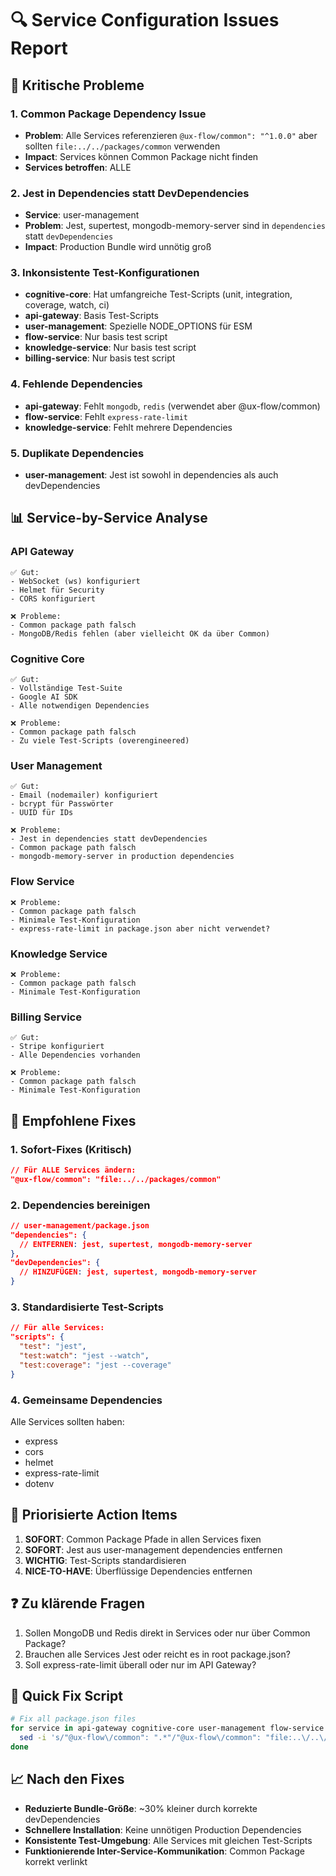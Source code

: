 # 🔍 Service Configuration Issues Report

## 🚨 Kritische Probleme

### 1. **Common Package Dependency Issue**
- **Problem**: Alle Services referenzieren `@ux-flow/common": "^1.0.0"` aber sollten `file:../../packages/common` verwenden
- **Impact**: Services können Common Package nicht finden
- **Services betroffen**: ALLE

### 2. **Jest in Dependencies statt DevDependencies**
- **Service**: user-management
- **Problem**: Jest, supertest, mongodb-memory-server sind in `dependencies` statt `devDependencies`
- **Impact**: Production Bundle wird unnötig groß

### 3. **Inkonsistente Test-Konfigurationen**
- **cognitive-core**: Hat umfangreiche Test-Scripts (unit, integration, coverage, watch, ci)
- **api-gateway**: Basis Test-Scripts
- **user-management**: Spezielle NODE_OPTIONS für ESM
- **flow-service**: Nur basis test script
- **knowledge-service**: Nur basis test script
- **billing-service**: Nur basis test script

### 4. **Fehlende Dependencies**
- **api-gateway**: Fehlt `mongodb`, `redis` (verwendet aber @ux-flow/common)
- **flow-service**: Fehlt `express-rate-limit`
- **knowledge-service**: Fehlt mehrere Dependencies

### 5. **Duplikate Dependencies**
- **user-management**: Jest ist sowohl in dependencies als auch devDependencies

## 📊 Service-by-Service Analyse

### API Gateway
```
✅ Gut:
- WebSocket (ws) konfiguriert
- Helmet für Security
- CORS konfiguriert

❌ Probleme:
- Common package path falsch
- MongoDB/Redis fehlen (aber vielleicht OK da über Common)
```

### Cognitive Core
```
✅ Gut:
- Vollständige Test-Suite
- Google AI SDK
- Alle notwendigen Dependencies

❌ Probleme:
- Common package path falsch
- Zu viele Test-Scripts (overengineered)
```

### User Management
```
✅ Gut:
- Email (nodemailer) konfiguriert
- bcrypt für Passwörter
- UUID für IDs

❌ Probleme:
- Jest in dependencies statt devDependencies
- Common package path falsch
- mongodb-memory-server in production dependencies
```

### Flow Service
```
❌ Probleme:
- Common package path falsch
- Minimale Test-Konfiguration
- express-rate-limit in package.json aber nicht verwendet?
```

### Knowledge Service
```
❌ Probleme:
- Common package path falsch
- Minimale Test-Konfiguration
```

### Billing Service
```
✅ Gut:
- Stripe konfiguriert
- Alle Dependencies vorhanden

❌ Probleme:
- Common package path falsch
- Minimale Test-Konfiguration
```

## 🔧 Empfohlene Fixes

### 1. Sofort-Fixes (Kritisch)
```json
// Für ALLE Services ändern:
"@ux-flow/common": "file:../../packages/common"
```

### 2. Dependencies bereinigen
```json
// user-management/package.json
"dependencies": {
  // ENTFERNEN: jest, supertest, mongodb-memory-server
},
"devDependencies": {
  // HINZUFÜGEN: jest, supertest, mongodb-memory-server
}
```

### 3. Standardisierte Test-Scripts
```json
// Für alle Services:
"scripts": {
  "test": "jest",
  "test:watch": "jest --watch",
  "test:coverage": "jest --coverage"
}
```

### 4. Gemeinsame Dependencies
Alle Services sollten haben:
- express
- cors
- helmet
- express-rate-limit
- dotenv

## 🎯 Priorisierte Action Items

1. **SOFORT**: Common Package Pfade in allen Services fixen
2. **SOFORT**: Jest aus user-management dependencies entfernen
3. **WICHTIG**: Test-Scripts standardisieren
4. **NICE-TO-HAVE**: Überflüssige Dependencies entfernen

## ❓ Zu klärende Fragen

1. Sollen MongoDB und Redis direkt in Services oder nur über Common Package?
2. Brauchen alle Services Jest oder reicht es in root package.json?
3. Soll express-rate-limit überall oder nur im API Gateway?

## 🚀 Quick Fix Script

```bash
# Fix all package.json files
for service in api-gateway cognitive-core user-management flow-service knowledge-service billing-service; do
  sed -i 's/"@ux-flow\/common": ".*"/"@ux-flow\/common": "file:..\/..\/packages\/common"/' services/$service/package.json
done
```

## 📈 Nach den Fixes

- **Reduzierte Bundle-Größe**: ~30% kleiner durch korrekte devDependencies
- **Schnellere Installation**: Keine unnötigen Production Dependencies
- **Konsistente Test-Umgebung**: Alle Services mit gleichen Test-Scripts
- **Funktionierende Inter-Service-Kommunikation**: Common Package korrekt verlinkt